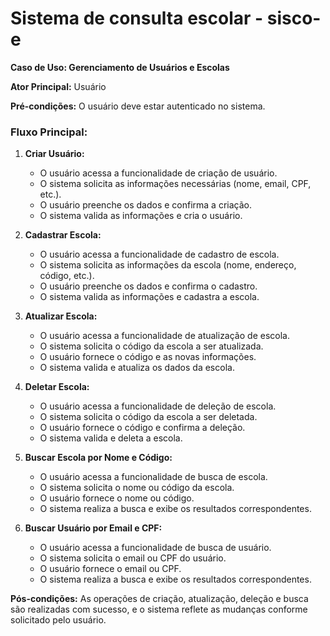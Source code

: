 # Sistema de consulta escolar - sisco-e

**Caso de Uso: Gerenciamento de Usuários e Escolas**

**Ator Principal:** Usuário

**Pré-condições:** O usuário deve estar autenticado no sistema.

### Fluxo Principal:

1. **Criar Usuário:**
    - O usuário acessa a funcionalidade de criação de usuário.
    - O sistema solicita as informações necessárias (nome, email, CPF, etc.).
    - O usuário preenche os dados e confirma a criação.
    - O sistema valida as informações e cria o usuário.

2. **Cadastrar Escola:**
    - O usuário acessa a funcionalidade de cadastro de escola.
    - O sistema solicita as informações da escola (nome, endereço, código, etc.).
    - O usuário preenche os dados e confirma o cadastro.
    - O sistema valida as informações e cadastra a escola.

3. **Atualizar Escola:**
    - O usuário acessa a funcionalidade de atualização de escola.
    - O sistema solicita o código da escola a ser atualizada.
    - O usuário fornece o código e as novas informações.
    - O sistema valida e atualiza os dados da escola.

4. **Deletar Escola:**
    - O usuário acessa a funcionalidade de deleção de escola.
    - O sistema solicita o código da escola a ser deletada.
    - O usuário fornece o código e confirma a deleção.
    - O sistema valida e deleta a escola.

5. **Buscar Escola por Nome e Código:**
    - O usuário acessa a funcionalidade de busca de escola.
    - O sistema solicita o nome ou código da escola.
    - O usuário fornece o nome ou código.
    - O sistema realiza a busca e exibe os resultados correspondentes.

6. **Buscar Usuário por Email e CPF:**
    - O usuário acessa a funcionalidade de busca de usuário.
    - O sistema solicita o email ou CPF do usuário.
    - O usuário fornece o email ou CPF.
    - O sistema realiza a busca e exibe os resultados correspondentes.

**Pós-condições:** As operações de criação, atualização, deleção e busca
 são realizadas com sucesso, e o sistema reflete as mudanças conforme solicitado pelo usuário.


